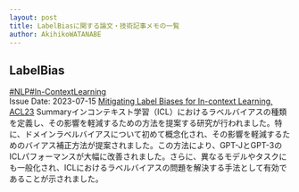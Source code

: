 ```yaml
---
layout: post
title: LabelBiasに関する論文・技術記事メモの一覧
author: AkihikoWATANABE
---
```

## LabelBias
<div class="visible-content">
<a class="button" href="articles/NLP.html">#NLP</a><a class="button" href="articles/In-ContextLearning.html">#In-ContextLearning</a><br><span class="issue_date">Issue Date: 2023-07-15</span>
<a href="https://github.com/AkihikoWatanabe/paper_notes/issues/833">Mitigating Label Biases for In-context Learning, ACL23</a>
<span class="snippet"><span>Summary</span>インコンテキスト学習（ICL）におけるラベルバイアスの種類を定義し、その影響を軽減するための方法を提案する研究が行われました。特に、ドメインラベルバイアスについて初めて概念化され、その影響を軽減するためのバイアス補正方法が提案されました。この方法により、GPT-JとGPT-3のICLパフォーマンスが大幅に改善されました。さらに、異なるモデルやタスクにも一般化され、ICLにおけるラベルバイアスの問題を解決する手法として有効であることが示されました。</span>
</div>
